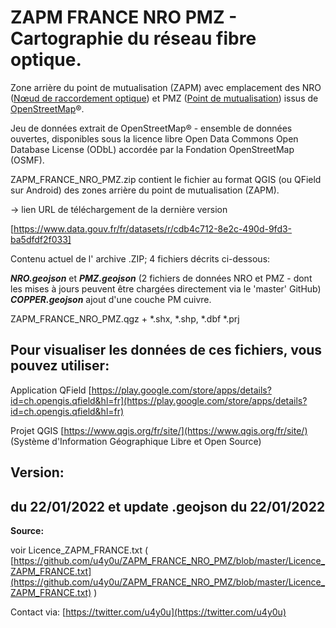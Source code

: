 # ZAPM FRANCE NRO PMZ - Cartographie du réseau fibre optique.

Zone arrière du point de mutualisation (ZAPM) avec emplacement des NRO ([Nœud de raccordement optique](https://fr.wikipedia.org/wiki/N%C5%93ud_de_raccordement_optique)) et PMZ ([Point de mutualisation](https://fr.wikipedia.org/wiki/Point_de_mutualisation)) issus de [OpenStreetMap](https://fr.wikipedia.org/wiki/OpenStreetMap)®.

Jeu de données extrait de OpenStreetMap® - ensemble de données ouvertes, disponibles sous la licence libre Open Data Commons Open Database License (ODbL) accordée par la Fondation OpenStreetMap (OSMF).

ZAPM\_FRANCE\_NRO\_PMZ.zip contient le fichier au format QGIS (ou QField sur Android) des zones arrière du point de mutualisation (ZAPM).

\-> lien URL de téléchargement de la dernière version 

[https://www.data.gouv.fr/fr/datasets/r/cdb4c712-8e2c-490d-9fd3-ba5dfdf2f033] 


Contenu actuel de l' archive .ZIP; 4 fichiers décrits ci-dessous:

_**NRO.geojson**_ et _**PMZ.geojson**_ (2 fichiers de données NRO et PMZ - dont les mises à jours peuvent être chargées directement via le 'master' GitHub)
_**COPPER.geojson**_ ajout d'une couche PM cuivre.

ZAPM_FRANCE_NRO_PMZ.qgz + *.shx, *.shp, *.dbf *.prj

## **Pour visualiser les données de ces fichiers, vous pouvez utiliser:**

Application QField [https://play.google.com/store/apps/details?id=ch.opengis.qfield&hl=fr](https://play.google.com/store/apps/details?id=ch.opengis.qfield&hl=fr)

Projet QGIS [https://www.qgis.org/fr/site/](https://www.qgis.org/fr/site/) (Système d'Information Géographique Libre et Open Source)


## Version:

## **du 22/01/2022 et update .geojson du 22/01/2022**


**Source:**

voir Licence\_ZAPM\_FRANCE.txt ( [https://github.com/u4y0u/ZAPM_FRANCE_NRO_PMZ/blob/master/Licence_ZAPM_FRANCE.txt](https://github.com/u4y0u/ZAPM_FRANCE_NRO_PMZ/blob/master/Licence_ZAPM_FRANCE.txt) )

Contact via: [https://twitter.com/u4y0u](https://twitter.com/u4y0u)
